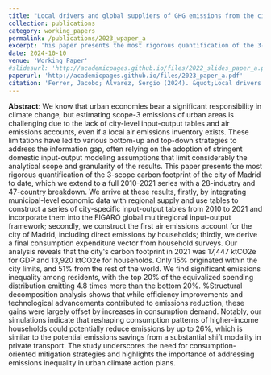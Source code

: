 ```yaml
---
title: "Local drivers and global suppliers of GHG emissions from the city of Madrid, 2010-2021"
collection: publications
category: working_papers
permalink: /publications/2023_wpaper_a
excerpt: 'his paper presents the most rigorous quantification of the 3-scope carbon footprint of the city of Madrid to date, which we extend to a full 2010-2021 series with a 28-industry and 47-country breakdown.'
date: 2024-10-10
venue: 'Working Paper'
#slidesurl: 'http://academicpages.github.io/files/2022_slides_paper_a.pdf'
paperurl: 'http://academicpages.github.io/files/2023_paper_a.pdf'
citation: 'Ferrer, Jacobo; Alvarez, Sergio (2024). &quot;Local drivers and global suppliers of GHG emissions from the city of Madrid, 2010-2021&quot; <i>Working paper</i>, Universidad Politécnica de Madrid.'
---
```

**Abstract**: We know that urban economies bear a significant responsibility in climate change, but estimating scope-3 emissions of urban areas is challenging due to the lack of city-level input-output tables and air emissions accounts, even if a local air emissions inventory exists. These limitations have led to various bottom-up and top-down strategies to address the information gap, often relying on the adoption of stringent domestic input-output modeling assumptions that limit considerably the analytical scope and granularity of the results. This paper presents the most rigorous quantification of the 3-scope carbon footprint of the city of Madrid to date, which we extend to a full 2010-2021 series with a 28-industry and 47-country breakdown. We arrive at these results, firstly, by integrating municipal-level economic data with regional supply and use tables to construct a series of city-specific input-output tables from 2010 to 2021 and incorporate them into the FIGARO global multiregional input-output framework; secondly, we construct the first air emissions account for the city of Madrid, including direct emissions by households; thirdly, we derive a final consumption expenditure vector from household surveys. Our analysis reveals that the city's carbon footprint in 2021 was 17,447 ktCO2e for GDP and 13,920 ktCO2e for households. Only 15% originated within the city limits, and 51% from the rest of the world. We find significant emissions inequality among residents, with the top 20% of the equivalized spending distribution emitting 4.8 times more than the bottom 20%. %Structural decomposition analysis shows that while efficiency improvements and technological advancements contributed to emissions reduction, these gains were largely offset by increases in consumption demand. Notably, our simulations indicate that reshaping consumption patterns of higher-income households could potentially reduce emissions by up to 26%, which is similar to the potential emissions savings from a substantial shift modality in private transport. The study underscores the need for consumption-oriented mitigation strategies and highlights the importance of addressing emissions inequality in urban climate action plans.
